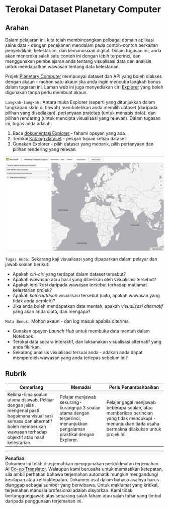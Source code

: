 <!--
CO_OP_TRANSLATOR_METADATA:
{
  "original_hash": "d1e05715f9d97de6c4f1fb0c5a4702c0",
  "translation_date": "2025-08-28T19:10:14+00:00",
  "source_file": "6-Data-Science-In-Wild/20-Real-World-Examples/assignment.md",
  "language_code": "ms"
}
-->
# Terokai Dataset Planetary Computer

## Arahan

Dalam pelajaran ini, kita telah membincangkan pelbagai domain aplikasi sains data - dengan penekanan mendalam pada contoh-contoh berkaitan penyelidikan, kelestarian, dan kemanusiaan digital. Dalam tugasan ini, anda akan meneroka salah satu contoh ini dengan lebih terperinci, dan menggunakan pembelajaran anda tentang visualisasi data dan analisis untuk mendapatkan wawasan tentang data kelestarian.

Projek [Planetary Computer](https://planetarycomputer.microsoft.com/) mempunyai dataset dan API yang boleh diakses dengan akaun - mohon satu akaun jika anda ingin mencuba langkah bonus dalam tugasan ini. Laman web ini juga menyediakan ciri [Explorer](https://planetarycomputer.microsoft.com/explore) yang boleh digunakan tanpa perlu membuat akaun.

`Langkah-langkah:`
Antara muka Explorer (seperti yang ditunjukkan dalam tangkapan skrin di bawah) membolehkan anda memilih dataset (daripada pilihan yang disediakan), pertanyaan pratetap (untuk menapis data), dan pilihan rendering (untuk mencipta visualisasi yang relevan). Dalam tugasan ini, tugas anda adalah:

 1. Baca [dokumentasi Explorer](https://planetarycomputer.microsoft.com/docs/overview/explorer/) - fahami opsyen yang ada.
 2. Terokai [Katalog dataset](https://planetarycomputer.microsoft.com/catalog) - pelajari tujuan setiap dataset.
 3. Gunakan Explorer - pilih dataset yang menarik, pilih pertanyaan dan pilihan rendering yang relevan.

![The Planetary Computer Explorer](../../../../translated_images/planetary-computer-explorer.c1e95a9b053167d64e2e8e4347cfb689e47e2037c33103fc1bbea1a149d4f85b.ms.png)

`Tugas Anda:`
Sekarang kaji visualisasi yang dipaparkan dalam pelayar dan jawab soalan berikut:
 * Apakah _ciri-ciri_ yang terdapat dalam dataset tersebut?
 * Apakah _wawasan_ atau hasil yang diberikan oleh visualisasi tersebut?
 * Apakah _implikasi_ daripada wawasan tersebut terhadap matlamat kelestarian projek?
 * Apakah _keterbatasan_ visualisasi tersebut (iaitu, apakah wawasan yang tidak anda peroleh)?
 * Jika anda boleh mendapatkan data mentah, apakah _visualisasi alternatif_ yang akan anda cipta, dan mengapa?

`Mata Bonus:`
Mohon akaun - dan log masuk apabila diterima.
 * Gunakan opsyen _Launch Hub_ untuk membuka data mentah dalam Notebook.
 * Terokai data secara interaktif, dan laksanakan visualisasi alternatif yang anda fikirkan.
 * Sekarang analisis visualisasi tersuai anda - adakah anda dapat memperoleh wawasan yang anda terlepas sebelum ini?

## Rubrik

Cemerlang | Memadai | Perlu Penambahbaikan
--- | --- | -- |
Kelima-lima soalan utama dijawab. Pelajar dengan jelas mengenal pasti bagaimana visualisasi semasa dan alternatif boleh memberikan wawasan terhadap objektif atau hasil kelestarian.| Pelajar menjawab sekurang-kurangnya 3 soalan utama dengan terperinci, menunjukkan pengalaman praktikal dengan Explorer. | Pelajar gagal menjawab beberapa soalan, atau memberikan perincian yang tidak mencukupi - menunjukkan tiada usaha bermakna dilakukan untuk projek ini |

---

**Penafian**:  
Dokumen ini telah diterjemahkan menggunakan perkhidmatan terjemahan AI [Co-op Translator](https://github.com/Azure/co-op-translator). Walaupun kami berusaha untuk memastikan ketepatan, sila ambil perhatian bahawa terjemahan automatik mungkin mengandungi kesilapan atau ketidaktepatan. Dokumen asal dalam bahasa asalnya harus dianggap sebagai sumber yang berwibawa. Untuk maklumat yang kritikal, terjemahan manusia profesional adalah disyorkan. Kami tidak bertanggungjawab atas sebarang salah faham atau salah tafsir yang timbul daripada penggunaan terjemahan ini.